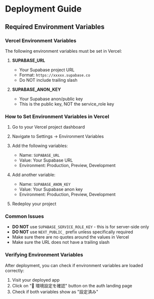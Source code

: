 # Deployment Guide

## Required Environment Variables

### Vercel Environment Variables

The following environment variables must be set in Vercel:

1. **SUPABASE_URL**
   - Your Supabase project URL
   - Format: `https://xxxxx.supabase.co`
   - Do NOT include trailing slash

2. **SUPABASE_ANON_KEY**
   - Your Supabase anon/public key
   - This is the public key, NOT the service_role key

### How to Set Environment Variables in Vercel

1. Go to your Vercel project dashboard
2. Navigate to Settings → Environment Variables
3. Add the following variables:
   - Name: `SUPABASE_URL`
   - Value: Your Supabase URL
   - Environment: Production, Preview, Development
   
4. Add another variable:
   - Name: `SUPABASE_ANON_KEY`
   - Value: Your Supabase anon key
   - Environment: Production, Preview, Development

5. Redeploy your project

### Common Issues

- **DO NOT** use `SUPABASE_SERVICE_ROLE_KEY` - this is for server-side only
- **DO NOT** use `NEXT_PUBLIC_` prefix unless specifically required
- Make sure there are no quotes around the values in Vercel
- Make sure the URL does not have a trailing slash

### Verifying Environment Variables

After deployment, you can check if environment variables are loaded correctly:
1. Visit your deployed app
2. Click on "🔧 環境設定を確認" button on the auth landing page
3. Check if both variables show as "設定済み"
